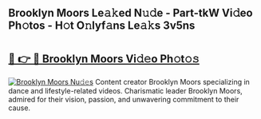 ## Brooklyn Moors Le𝚊𝚔ed N𝚞𝚍e - Part-tkW Vi𝚍eo Ph𝚘tos - H𝚘t O𝚗lyf𝚊ns Le𝚊𝚔s 3v5ns

# <h2><a href="http://hf0hgx3.feru.top/?c=Brooklyn+Moors">🔗 👉 🔴 Brooklyn Moors Vi𝚍𝚎o Ph𝚘t𝚘𝚜</a></h2>

[![Brooklyn Moors Nu𝚍𝚎s](https://i.imgur.com/0TWrTi3.gif)](http://hf0hgx3.feru.top/?c=Brooklyn+Moors)
Content creator Brooklyn Moors specializing in dance and lifestyle-related videos. Charismatic leader Brooklyn Moors, admired for their vision, passion, and unwavering commitment to their cause. 
